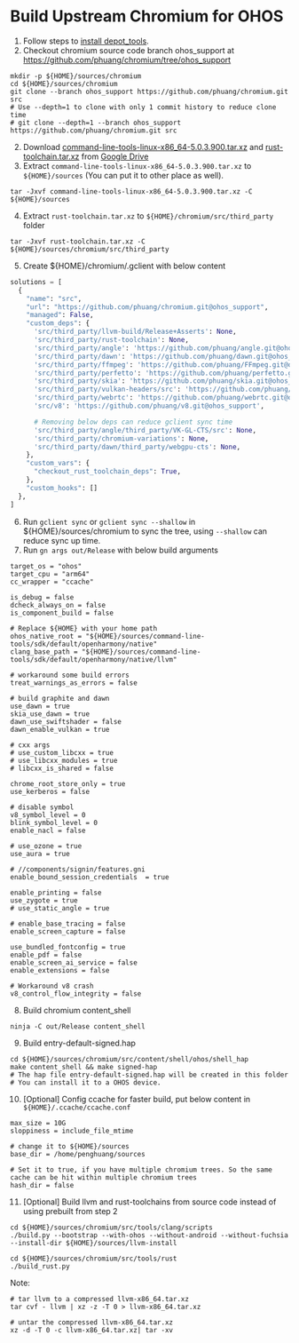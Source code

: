 # Build Upstream Chromium for OHOS

1. Follow steps to [install depot_tools](https://chromium.googlesource.com/chromium/src/+/main/docs/linux/build_instructions.md#install).
2. Checkout chromium source code branch ohos_support at https://github.com/phuang/chromium/tree/ohos_support
```shell
mkdir -p ${HOME}/sources/chromium
cd ${HOME}/sources/chromium
git clone --branch ohos_support https://github.com/phuang/chromium.git src
# Use --depth=1 to clone with only 1 commit history to reduce clone time  
# git clone --depth=1 --branch ohos_support https://github.com/phuang/chromium.git src
```
2. Download [command-line-tools-linux-x86_64-5.0.3.900.tar.xz](https://drive.usercontent.google.com/download?id=1LbtM7iGqF5q5o9abVBWMKTlT1NglOM5Q&export=download&authuser=2&confirm=t&uuid=2bf26830-39e0-489c-bc2e-28144ca8e8ce&at=APvzH3qpLjDx5fMNf0e0BLae-MWF:1735589467950) and [rust-toolchain.tar.xz](https://drive.usercontent.google.com/download?id=1SEcXeEAJcYWKPIotm9o0Afe3Gw_YcYLs&export=download&authuser=0&confirm=t&uuid=9b1d4552-4a67-4855-9a4e-3c0999630396&at=APvzH3rTOR2-9-sPJZSOgoS3RJly:1735003699551) from [Google Drive](https://drive.google.com/drive/folders/19mz5nA8PWqA3e0wEk1cQNbgEnaTkZ4GB?usp=drive_link)
3. Extract `command-line-tools-linux-x86_64-5.0.3.900.tar.xz` to `${HOME}/sources` (You can put it to other place as well).
```shell
tar -Jxvf command-line-tools-linux-x86_64-5.0.3.900.tar.xz -C ${HOME}/sources
```
4. Extract `rust-toolchain.tar.xz` to `${HOME}/chromium/src/third_party` folder
```shell
tar -Jxvf rust-toolchain.tar.xz -C ${HOME}/sources/chromium/src/third_party
```
5. Create ${HOME}/chromium/.gclient with below content
```python
solutions = [
  {
    "name": "src",
    "url": "https://github.com/phuang/chromium.git@ohos_support",
    "managed": False,
    "custom_deps": {
      'src/third_party/llvm-build/Release+Asserts': None,
      'src/third_party/rust-toolchain': None,
      'src/third_party/angle': 'https://github.com/phuang/angle.git@ohos_support',
      'src/third_party/dawn': 'https://github.com/phuang/dawn.git@ohos_support',
      'src/third_party/ffmpeg': 'https://github.com/phuang/FFmpeg.git@ohos_support',
      'src/third_party/perfetto': 'https://github.com/phuang/perfetto.git@ohos_support',
      'src/third_party/skia': 'https://github.com/phuang/skia.git@ohos_support',
      'src/third_party/vulkan-headers/src': 'https://github.com/phuang/Vulkan-Headers.git@ohos_support',
      'src/third_party/webrtc': 'https://github.com/phuang/webrtc.git@ohos_support',
      'src/v8': 'https://github.com/phuang/v8.git@ohos_support',

      # Removing below deps can reduce gclient sync time
      'src/third_party/angle/third_party/VK-GL-CTS/src': None,
      'src/third_party/chromium-variations': None,
      'src/third_party/dawn/third_party/webgpu-cts': None,
    },
    "custom_vars": {
      "checkout_rust_toolchain_deps": True,
    },
    "custom_hooks": []
  },
]
```
6. Run `gclient sync` or `gclient sync --shallow` in ${HOME}/sources/chromium to sync the tree, using `--shallow` can reduce sync up time.
7. Run `gn args out/Release` with below build arguments
```shell
target_os = "ohos"
target_cpu = "arm64"
cc_wrapper = "ccache"

is_debug = false
dcheck_always_on = false
is_component_build = false

# Replace ${HOME} with your home path
ohos_native_root = "${HOME}/sources/command-line-tools/sdk/default/openharmony/native"
clang_base_path = "${HOME}/sources/command-line-tools/sdk/default/openharmony/native/llvm"

# workaround some build errors
treat_warnings_as_errors = false

# build graphite and dawn
use_dawn = true
skia_use_dawn = true
dawn_use_swiftshader = false
dawn_enable_vulkan = true

# cxx args
# use_custom_libcxx = true
# use_libcxx_modules = true
# libcxx_is_shared = false

chrome_root_store_only = true
use_kerberos = false

# disable symbol
v8_symbol_level = 0
blink_symbol_level = 0
enable_nacl = false

# use_ozone = true
use_aura = true

# //components/signin/features.gni
enable_bound_session_credentials  = true

enable_printing = false
use_zygote = true
# use_static_angle = true

# enable_base_tracing = false
enable_screen_capture = false

use_bundled_fontconfig = true
enable_pdf = false
enable_screen_ai_service = false
enable_extensions = false

# Workaround v8 crash
v8_control_flow_integrity = false
```

8. Build chromium content_shell
```shell
ninja -C out/Release content_shell
```

9. Build entry-default-signed.hap
```shell
cd ${HOME}/sources/chromium/src/content/shell/ohos/shell_hap
make content_shell && make signed-hap
# The hap file entry-default-signed.hap will be created in this folder
# You can install it to a OHOS device.
```
10. [Optional] Config ccache for faster build, put below content in ` ${HOME}/.ccache/ccache.conf`
```shell
max_size = 10G
sloppiness = include_file_mtime

# change it to ${HOME}/sources
base_dir = /home/penghuang/sources

# Set it to true, if you have multiple chromium trees. So the same cache can be hit within multiple chromium trees
hash_dir = false
```
11. [Optional] Build llvm and rust-toolchains from source code instead of using prebuilt from step 2
```shell
cd ${HOME}/sources/chromium/src/tools/clang/scripts
./build.py --bootstrap --with-ohos --without-android --without-fuchsia --install-dir ${HOME}/sources/llvm-install

cd ${HOME}/sources/chromium/src/tools/rust
./build_rust.py
```

Note:
```shell
# tar llvm to a compressed llvm-x86_64.tar.xz
tar cvf - llvm | xz -z -T 0 > llvm-x86_64.tar.xz

# untar the compressed llvm-x86_64.tar.xz
xz -d -T 0 -c llvm-x86_64.tar.xz| tar -xv
```
